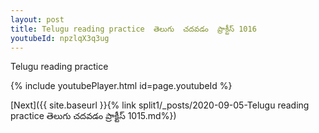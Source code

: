 ```yaml
---
layout: post
title: Telugu reading practice  తెలుగు  చదవడం  ప్రాక్టీస్ 1016
youtubeId: npzlqX3q3ug
---
```

 
 
Telugu reading practice
 
 
 
 
 


{% include youtubePlayer.html id=page.youtubeId %}
 
[Next]({{ site.baseurl }}{% link  split1/_posts/2020-09-05-Telugu reading practice  తెలుగు  చదవడం  ప్రాక్టీస్ 1015.md%})
 
